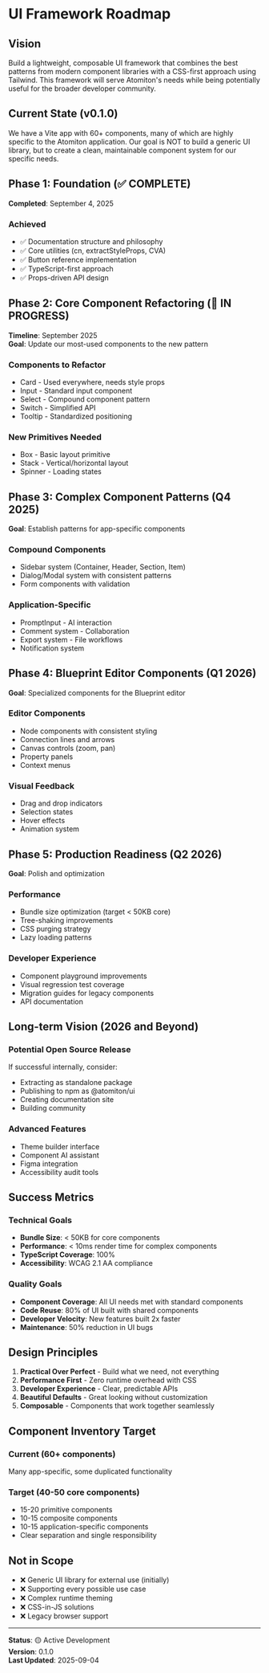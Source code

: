 # UI Framework Roadmap

## Vision

Build a lightweight, composable UI framework that combines the best patterns
from modern component libraries with a CSS-first approach using Tailwind. This
framework will serve Atomiton's needs while being potentially useful for the
broader developer community.

## Current State (v0.1.0)

We have a Vite app with 60+ components, many of which are highly specific to the
Atomiton application. Our goal is NOT to build a generic UI library, but to
create a clean, maintainable component system for our specific needs.

## Phase 1: Foundation (✅ COMPLETE)

**Completed**: September 4, 2025

### Achieved

- ✅ Documentation structure and philosophy
- ✅ Core utilities (cn, extractStyleProps, CVA)
- ✅ Button reference implementation
- ✅ TypeScript-first approach
- ✅ Props-driven API design

## Phase 2: Core Component Refactoring (🚧 IN PROGRESS)

**Timeline**: September 2025  
**Goal**: Update our most-used components to the new pattern

### Components to Refactor

- Card - Used everywhere, needs style props
- Input - Standard input component
- Select - Compound component pattern
- Switch - Simplified API
- Tooltip - Standardized positioning

### New Primitives Needed

- Box - Basic layout primitive
- Stack - Vertical/horizontal layout
- Spinner - Loading states

## Phase 3: Complex Component Patterns (Q4 2025)

**Goal**: Establish patterns for app-specific components

### Compound Components

- Sidebar system (Container, Header, Section, Item)
- Dialog/Modal system with consistent patterns
- Form components with validation

### Application-Specific

- PromptInput - AI interaction
- Comment system - Collaboration
- Export system - File workflows
- Notification system

## Phase 4: Blueprint Editor Components (Q1 2026)

**Goal**: Specialized components for the Blueprint editor

### Editor Components

- Node components with consistent styling
- Connection lines and arrows
- Canvas controls (zoom, pan)
- Property panels
- Context menus

### Visual Feedback

- Drag and drop indicators
- Selection states
- Hover effects
- Animation system

## Phase 5: Production Readiness (Q2 2026)

**Goal**: Polish and optimization

### Performance

- Bundle size optimization (target < 50KB core)
- Tree-shaking improvements
- CSS purging strategy
- Lazy loading patterns

### Developer Experience

- Component playground improvements
- Visual regression test coverage
- Migration guides for legacy components
- API documentation

## Long-term Vision (2026 and Beyond)

### Potential Open Source Release

If successful internally, consider:

- Extracting as standalone package
- Publishing to npm as @atomiton/ui
- Creating documentation site
- Building community

### Advanced Features

- Theme builder interface
- Component AI assistant
- Figma integration
- Accessibility audit tools

## Success Metrics

### Technical Goals

- **Bundle Size**: < 50KB for core components
- **Performance**: < 10ms render time for complex components
- **TypeScript Coverage**: 100%
- **Accessibility**: WCAG 2.1 AA compliance

### Quality Goals

- **Component Coverage**: All UI needs met with standard components
- **Code Reuse**: 80% of UI built with shared components
- **Developer Velocity**: New features built 2x faster
- **Maintenance**: 50% reduction in UI bugs

## Design Principles

1. **Practical Over Perfect** - Build what we need, not everything
2. **Performance First** - Zero runtime overhead with CSS
3. **Developer Experience** - Clear, predictable APIs
4. **Beautiful Defaults** - Great looking without customization
5. **Composable** - Components that work together seamlessly

## Component Inventory Target

### Current (60+ components)

Many app-specific, some duplicated functionality

### Target (40-50 core components)

- 15-20 primitive components
- 10-15 composite components
- 10-15 application-specific components
- Clear separation and single responsibility

## Not in Scope

- ❌ Generic UI library for external use (initially)
- ❌ Supporting every possible use case
- ❌ Complex runtime theming
- ❌ CSS-in-JS solutions
- ❌ Legacy browser support

---

**Status**: 🟡 Active Development  
**Version**: 0.1.0  
**Last Updated**: 2025-09-04
